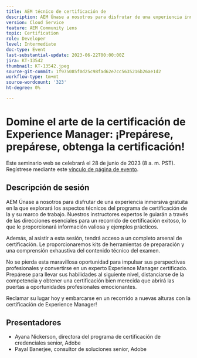 ```yaml
---
title: AEM técnico de certificación de
description: AEM Únase a nosotros para disfrutar de una experiencia inmersiva gratuita en la que explorará los aspectos técnicos del programa de certificación de la y su marco de trabajo. Nuestros instructores expertos le guiarán a través de las direcciones esenciales para un recorrido de certificación exitoso, lo que le proporcionará información valiosa y ejemplos prácticos. Además, al asistir a esta sesión, obtendrá acceso a un completo arsenal de certificación. Le proporcionaremos herramientas de preparación y una comprensión exhaustiva del contenido técnico del examen. No se pierda esta maravillosa oportunidad para impulsar sus perspectivas profesionales y convertirse en un experto Experience Manager certificado. Prepárese para llevar sus habilidades al siguiente nivel, distanciarse de la competencia y obtener una certificación bien merecida que abrirá las puertas a oportunidades profesionales emocionantes. ¡Reclamar su lugar hoy y embarcarse en un recorrido a nuevas alturas con la certificación de Experience Manager!
version: Cloud Service
feature: AEM Community Lens
topic: Certification
role: Developer
level: Intermediate
doc-type: Event
last-substantial-update: 2023-06-22T00:00:00Z
jira: KT-13542
thumbnail: KT-13542.jpeg
source-git-commit: 1f975085f0d25c98fad62e7cc5635216b26ae1d2
workflow-type: tm+mt
source-wordcount: '323'
ht-degree: 0%

---
```



# Domine el arte de la certificación de Experience Manager: ¡Prepárese, prepárese, obtenga la certificación!

Este seminario web se celebrará el 28 de junio de 2023 (8 a. m. PST). Regístrese mediante este [vínculo de página de evento](https://adobe.ly/3Ni6XeL).

## Descripción de sesión

AEM Únase a nosotros para disfrutar de una experiencia inmersiva gratuita en la que explorará los aspectos técnicos del programa de certificación de la y su marco de trabajo. Nuestros instructores expertos le guiarán a través de las direcciones esenciales para un recorrido de certificación exitoso, lo que le proporcionará información valiosa y ejemplos prácticos.

Además, al asistir a esta sesión, tendrá acceso a un completo arsenal de certificación. Le proporcionaremos kits de herramientas de preparación y una comprensión exhaustiva del contenido técnico del examen.

No se pierda esta maravillosa oportunidad para impulsar sus perspectivas profesionales y convertirse en un experto Experience Manager certificado. Prepárese para llevar sus habilidades al siguiente nivel, distanciarse de la competencia y obtener una certificación bien merecida que abrirá las puertas a oportunidades profesionales emocionantes.

Reclamar su lugar hoy y embarcarse en un recorrido a nuevas alturas con la certificación de Experience Manager!

## Presentadores

* Ayana Nickerson, directora del programa de certificación de credenciales senior, Adobe
* Payal Banerjee, consultor de soluciones senior, Adobe

